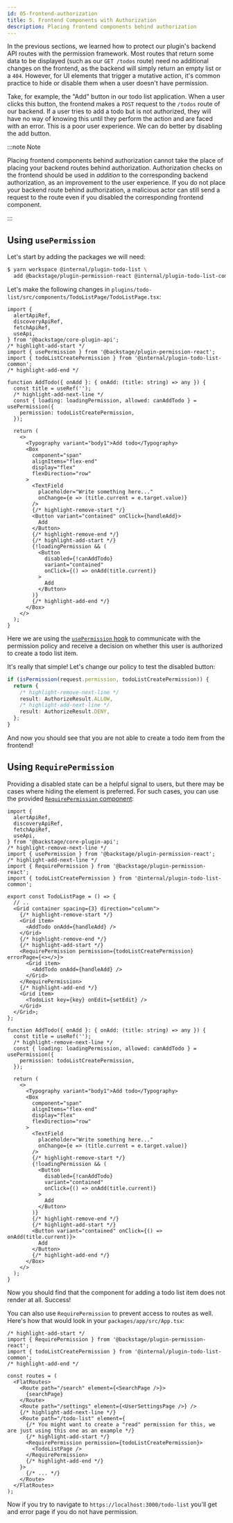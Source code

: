 ```yaml
---
id: 05-frontend-authorization
title: 5. Frontend Components with Authorization
description: Placing frontend components behind authorization
---
```


In the previous sections, we learned how to protect our plugin's backend API routes with the permission framework. Most routes that return some data to be displayed (such as our `GET /todos` route) need no additional changes on the frontend, as the backend will simply return an empty list or a `404`. However, for UI elements that trigger a mutative action, it's common practice to hide or disable them when a user doesn't have permission.

Take, for example, the "Add" button in our todo list application. When a user clicks this button, the frontend makes a `POST` request to the `/todos` route of our backend. If a user tries to add a todo but is not authorized, they will have no way of knowing this until they perform the action and are faced with an error. This is a poor user experience. We can do better by disabling the add button.

:::note Note

Placing frontend components behind authorization cannot take the place of placing your backend routes behind authorization. Authorization checks on the frontend should be used in _addition_ to the corresponding backend authorization, as an improvement to the user experience. If you do not place your backend route behind authorization, a malicious actor can still send a request to the route even if you disabled the corresponding frontend component.

:::

## Using `usePermission`

Let's start by adding the packages we will need:

```bash
$ yarn workspace @internal/plugin-todo-list \
  add @backstage/plugin-permission-react @internal/plugin-todo-list-common
```

Let's make the following changes in `plugins/todo-list/src/components/TodoListPage/TodoListPage.tsx`:

```tsx title="plugins/todo-list/src/components/TodoListPage/TodoListPage.tsx"
import {
  alertApiRef,
  discoveryApiRef,
  fetchApiRef,
  useApi,
} from '@backstage/core-plugin-api';
/* highlight-add-start */
import { usePermission } from '@backstage/plugin-permission-react';
import { todoListCreatePermission } from '@internal/plugin-todo-list-common';
/* highlight-add-end */

function AddTodo({ onAdd }: { onAdd: (title: string) => any }) {
  const title = useRef('');
  /* highlight-add-next-line */
  const { loading: loadingPermission, allowed: canAddTodo } = usePermission({
    permission: todoListCreatePermission,
  });

  return (
    <>
      <Typography variant="body1">Add todo</Typography>
      <Box
        component="span"
        alignItems="flex-end"
        display="flex"
        flexDirection="row"
      >
        <TextField
          placeholder="Write something here..."
          onChange={e => (title.current = e.target.value)}
        />
        {/* highlight-remove-start */}
        <Button variant="contained" onClick={handleAdd}>
          Add
        </Button>
        {/* highlight-remove-end */}
        {/* highlight-add-start */}
        {!loadingPermission && (
          <Button
            disabled={!canAddTodo}
            variant="contained"
            onClick={() => onAdd(title.current)}
          >
            Add
          </Button>
        )}
        {/* highlight-add-end */}
      </Box>
    </>
  );
}
```

Here we are using the [`usePermission` hook](https://backstage.io/docs/reference/plugin-permission-react.usepermission) to communicate with the permission policy and receive a decision on whether this user is authorized to create a todo list item.

It's really that simple! Let's change our policy to test the disabled button:

```ts title="packages/backend/src/plugins/permission.ts"
if (isPermission(request.permission, todoListCreatePermission)) {
  return {
    /* highlight-remove-next-line */
    result: AuthorizeResult.ALLOW,
    /* highlight-add-next-line */
    result: AuthorizeResult.DENY,
  };
}
```

And now you should see that you are not able to create a todo item from the frontend!

## Using `RequirePermission`

Providing a disabled state can be a helpful signal to users, but there may be cases where hiding the element is preferred. For such cases, you can use the provided [`RequirePermission` component](https://backstage.io/docs/reference/plugin-permission-react.requirepermission):

```tsx title="plugins/todo-list/src/components/TodoListPage/TodoListPage.tsx"
import {
  alertApiRef,
  discoveryApiRef,
  fetchApiRef,
  useApi,
} from '@backstage/core-plugin-api';
/* highlight-remove-next-line */
import { usePermission } from '@backstage/plugin-permission-react';
/* highlight-add-next-line */
import { RequirePermission } from '@backstage/plugin-permission-react';
import { todoListCreatePermission } from '@internal/plugin-todo-list-common';

export const TodoListPage = () => {
  // ..
  <Grid container spacing={3} direction="column">
    {/* highlight-remove-start */}
    <Grid item>
      <AddTodo onAdd={handleAdd} />
    </Grid>
    {/* highlight-remove-end */}
    {/* highlight-add-start */}
    <RequirePermission permission={todoListCreatePermission} errorPage={<></>}>
      <Grid item>
        <AddTodo onAdd={handleAdd} />
      </Grid>
    </RequirePermission>
    {/* highlight-add-end */}
    <Grid item>
      <TodoList key={key} onEdit={setEdit} />
    </Grid>
  </Grid>;
};

function AddTodo({ onAdd }: { onAdd: (title: string) => any }) {
  const title = useRef('');
  /* highlight-remove-next-line */
  const { loading: loadingPermission, allowed: canAddTodo } = usePermission({
    permission: todoListCreatePermission,
  });

  return (
    <>
      <Typography variant="body1">Add todo</Typography>
      <Box
        component="span"
        alignItems="flex-end"
        display="flex"
        flexDirection="row"
      >
        <TextField
          placeholder="Write something here..."
          onChange={e => (title.current = e.target.value)}
        />
        {/* highlight-remove-start */}
        {!loadingPermission && (
          <Button
            disabled={!canAddTodo}
            variant="contained"
            onClick={() => onAdd(title.current)}
          >
            Add
          </Button>
        )}
        {/* highlight-remove-end */}
        {/* highlight-add-start */}
        <Button variant="contained" onClick={() => onAdd(title.current)}>
          Add
        </Button>
        {/* highlight-add-end */}
      </Box>
    </>
  );
}
```

Now you should find that the component for adding a todo list item does not render at all. Success!

You can also use `RequirePermission` to prevent access to routes as well. Here's how that would look in your `packages/app/src/App.tsx`:

```tsx title="packages/app/src/App.tsx"
/* highlight-add-start */
import { RequirePermission } from '@backstage/plugin-permission-react';
import { todoListCreatePermission } from '@internal/plugin-todo-list-common';
/* highlight-add-end */

const routes = (
  <FlatRoutes>
    <Route path="/search" element={<SearchPage />}>
      {searchPage}
    </Route>
    <Route path="/settings" element={<UserSettingsPage />} />
    {/* highlight-add-next-line */}
    <Route path="/todo-list" element={
      {/* You might want to create a "read" permission for this, we are just using this one as an example */}
      {/* highlight-add-start */}
      <RequirePermission permission={todoListCreatePermission}>
        <TodoListPage />
      </RequirePermission>
      {/* highlight-add-end */}
    }>
      {/* ... */}
    </Route>
  </FlatRoutes>
);
```

Now if you try to navigate to `https://localhost:3000/todo-list` you'll get and error page if you do not have permission.
